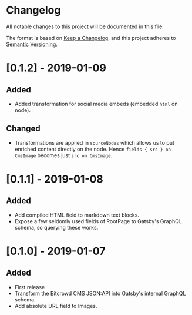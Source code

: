 # Changelog

All notable changes to this project will be documented in this file.

The format is based on [Keep a Changelog](https://keepachangelog.com/en/1.0.0/),
and this project adheres to [Semantic Versioning](https://semver.org/spec/v2.0.0.html).

# [0.1.2] - 2019-01-09

## Added

* Added transformation for social media embeds (embedded `html` on node).

## Changed

* Transformations are applied in `sourceNodes` which allows us to put enriched content directly on the node. Hence `fields { src } on CmsImage` becomes just `src on CmsImage`.

# [0.1.1] - 2019-01-08

## Added

* Add compiled HTML field to markdown text blocks.
* Expose a few seldomly used fields of RootPage to Gatsby's GraphQL schema, so querying these works.

# [0.1.0] - 2019-01-07

## Added

* First release
* Transform the Bitcrowd CMS JSON:API into Gatsby's internal GraphQL schema.
* Add absolute URL field to Images.
